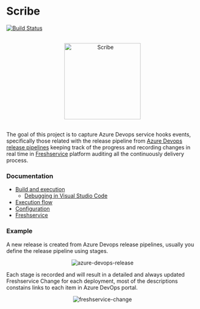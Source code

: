 # Scribe

[![Build Status](https://travis-ci.org/payvision-development/scribe.svg?branch=master)](https://travis-ci.org/payvision-development/scribe)

<p align="center">
  <br>
  <img src="https://raw.githubusercontent.com/payvision-development/scribe/master/img/scribe.png" alt="Scribe" width="200">
  <br><br>
</p>

The goal of this project is to capture Azure Devops service hooks events, specifically those related with the release pipeline from [Azure Devops release pipelines](https://docs.microsoft.com/en-us/azure/devops/pipelines/release/?view=azure-devops) keeping track of the progress and recording changes in real time in [Freshservice](https://freshservice.com) platform auditing all the continuously delivery process.

### Documentation

* [Build and execution](https://github.com/payvision-development/scribe/wiki/Build-and-execution)
  * [Debugging in Visual Studio Code](https://github.com/payvision-development/scribe/wiki/Debugging-in-Visual-Studio-Code)
* [Execution flow](https://github.com/payvision-development/scribe/wiki/Execution-Flow)
* [Configuration](https://github.com/payvision-development/scribe/wiki/Configuration)
* [Freshservice](https://github.com/payvision-development/scribe/wiki/Freshservice)

### Example

A new release is created from Azure Devops release pipelines, usually you define the release pipeline using stages.

<p align="center">
  <img src="https://raw.githubusercontent.com/payvision-development/scribe/master/img/azure-devops-release.png" alt="azure-devops-release">
</p>

Each stage is recorded and will result in a detailed and always updated Freshservice Change for each deployment, most of the descriptions constains links to each item in Azure DevOps portal.

<p align="center">
  <img src="https://raw.githubusercontent.com/payvision-development/scribe/master/img/freshservice-change-example.png" alt="freshservice-change">
</p>
